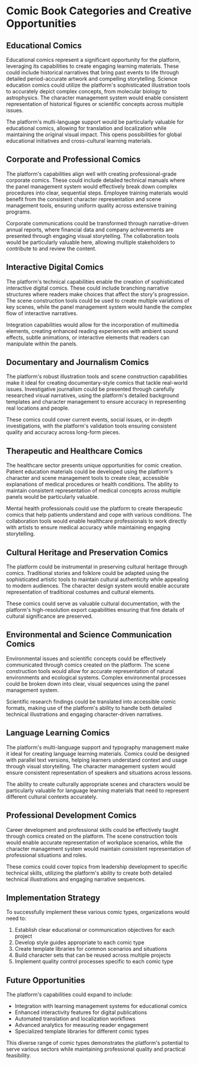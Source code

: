 # Comic Book Categories and Creative Opportunities

## Educational Comics

Educational comics represent a significant opportunity for the platform, leveraging its capabilities to create engaging learning materials. These could include historical narratives that bring past events to life through detailed period-accurate artwork and compelling storytelling. Science education comics could utilize the platform's sophisticated illustration tools to accurately depict complex concepts, from molecular biology to astrophysics. The character management system would enable consistent representation of historical figures or scientific concepts across multiple issues.

The platform's multi-language support would be particularly valuable for educational comics, allowing for translation and localization while maintaining the original visual impact. This opens possibilities for global educational initiatives and cross-cultural learning materials.

## Corporate and Professional Comics

The platform's capabilities align well with creating professional-grade corporate comics. These could include detailed technical manuals where the panel management system would effectively break down complex procedures into clear, sequential steps. Employee training materials would benefit from the consistent character representation and scene management tools, ensuring uniform quality across extensive training programs.

Corporate communications could be transformed through narrative-driven annual reports, where financial data and company achievements are presented through engaging visual storytelling. The collaboration tools would be particularly valuable here, allowing multiple stakeholders to contribute to and review the content.

## Interactive Digital Comics

The platform's technical capabilities enable the creation of sophisticated interactive digital comics. These could include branching narrative structures where readers make choices that affect the story's progression. The scene construction tools could be used to create multiple variations of key scenes, while the panel management system would handle the complex flow of interactive narratives.

Integration capabilities would allow for the incorporation of multimedia elements, creating enhanced reading experiences with ambient sound effects, subtle animations, or interactive elements that readers can manipulate within the panels.

## Documentary and Journalism Comics

The platform's robust illustration tools and scene construction capabilities make it ideal for creating documentary-style comics that tackle real-world issues. Investigative journalism could be presented through carefully researched visual narratives, using the platform's detailed background templates and character management to ensure accuracy in representing real locations and people.

These comics could cover current events, social issues, or in-depth investigations, with the platform's validation tools ensuring consistent quality and accuracy across long-form pieces.

## Therapeutic and Healthcare Comics

The healthcare sector presents unique opportunities for comic creation. Patient education materials could be developed using the platform's character and scene management tools to create clear, accessible explanations of medical procedures or health conditions. The ability to maintain consistent representation of medical concepts across multiple panels would be particularly valuable.

Mental health professionals could use the platform to create therapeutic comics that help patients understand and cope with various conditions. The collaboration tools would enable healthcare professionals to work directly with artists to ensure medical accuracy while maintaining engaging storytelling.

## Cultural Heritage and Preservation Comics

The platform could be instrumental in preserving cultural heritage through comics. Traditional stories and folklore could be adapted using the sophisticated artistic tools to maintain cultural authenticity while appealing to modern audiences. The character design system would enable accurate representation of traditional costumes and cultural elements.

These comics could serve as valuable cultural documentation, with the platform's high-resolution export capabilities ensuring that fine details of cultural significance are preserved.

## Environmental and Science Communication Comics

Environmental issues and scientific concepts could be effectively communicated through comics created on the platform. The scene construction tools would allow for accurate representation of natural environments and ecological systems. Complex environmental processes could be broken down into clear, visual sequences using the panel management system.

Scientific research findings could be translated into accessible comic formats, making use of the platform's ability to handle both detailed technical illustrations and engaging character-driven narratives.

## Language Learning Comics

The platform's multi-language support and typography management make it ideal for creating language learning materials. Comics could be designed with parallel text versions, helping learners understand context and usage through visual storytelling. The character management system would ensure consistent representation of speakers and situations across lessons.

The ability to create culturally appropriate scenes and characters would be particularly valuable for language learning materials that need to represent different cultural contexts accurately.

## Professional Development Comics

Career development and professional skills could be effectively taught through comics created on the platform. The scene construction tools would enable accurate representation of workplace scenarios, while the character management system would maintain consistent representation of professional situations and roles.

These comics could cover topics from leadership development to specific technical skills, utilizing the platform's ability to create both detailed technical illustrations and engaging narrative sequences.

## Implementation Strategy

To successfully implement these various comic types, organizations would need to:

1. Establish clear educational or communication objectives for each project
2. Develop style guides appropriate to each comic type
3. Create template libraries for common scenarios and situations
4. Build character sets that can be reused across multiple projects
5. Implement quality control processes specific to each comic type

## Future Opportunities

The platform's capabilities could expand to include:

- Integration with learning management systems for educational comics
- Enhanced interactivity features for digital publications
- Automated translation and localization workflows
- Advanced analytics for measuring reader engagement
- Specialized template libraries for different comic types

This diverse range of comic types demonstrates the platform's potential to serve various sectors while maintaining professional quality and practical feasibility.